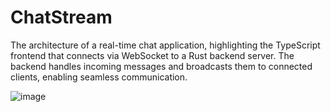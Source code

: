 # ChatStream
The architecture of a real-time chat application, highlighting the TypeScript frontend that connects via WebSocket to a Rust backend server. The backend handles incoming messages and broadcasts them to connected clients, enabling seamless communication.

![image](https://github.com/user-attachments/assets/54987c38-138e-4086-af5e-43452a96f984)

